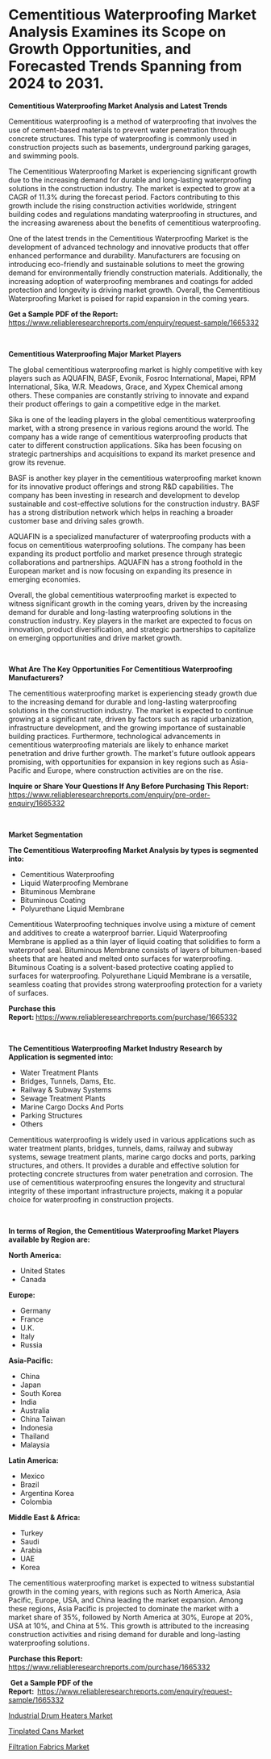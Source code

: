<p><h1>Cementitious Waterproofing Market Analysis Examines its Scope on Growth Opportunities, and Forecasted Trends Spanning from 2024 to 2031.</h1></p><p><strong>Cementitious Waterproofing Market Analysis and Latest Trends</strong></p>
<p><p>Cementitious waterproofing is a method of waterproofing that involves the use of cement-based materials to prevent water penetration through concrete structures. This type of waterproofing is commonly used in construction projects such as basements, underground parking garages, and swimming pools.</p><p>The Cementitious Waterproofing Market is experiencing significant growth due to the increasing demand for durable and long-lasting waterproofing solutions in the construction industry. The market is expected to grow at a CAGR of 11.3% during the forecast period. Factors contributing to this growth include the rising construction activities worldwide, stringent building codes and regulations mandating waterproofing in structures, and the increasing awareness about the benefits of cementitious waterproofing.</p><p>One of the latest trends in the Cementitious Waterproofing Market is the development of advanced technology and innovative products that offer enhanced performance and durability. Manufacturers are focusing on introducing eco-friendly and sustainable solutions to meet the growing demand for environmentally friendly construction materials. Additionally, the increasing adoption of waterproofing membranes and coatings for added protection and longevity is driving market growth. Overall, the Cementitious Waterproofing Market is poised for rapid expansion in the coming years.</p></p>
<p><strong>Get a Sample PDF of the Report:&nbsp;</strong> <a href="https://www.reliableresearchreports.com/enquiry/request-sample/1665332">https://www.reliableresearchreports.com/enquiry/request-sample/1665332</a></p>
<p>&nbsp;</p>
<p><strong>Cementitious Waterproofing Major Market Players</strong></p>
<p><p>The global cementitious waterproofing market is highly competitive with key players such as AQUAFIN, BASF, Evonik, Fosroc International, Mapei, RPM International, Sika, W.R. Meadows, Grace, and Xypex Chemical among others. These companies are constantly striving to innovate and expand their product offerings to gain a competitive edge in the market.</p><p>Sika is one of the leading players in the global cementitious waterproofing market, with a strong presence in various regions around the world. The company has a wide range of cementitious waterproofing products that cater to different construction applications. Sika has been focusing on strategic partnerships and acquisitions to expand its market presence and grow its revenue.</p><p>BASF is another key player in the cementitious waterproofing market known for its innovative product offerings and strong R&D capabilities. The company has been investing in research and development to develop sustainable and cost-effective solutions for the construction industry. BASF has a strong distribution network which helps in reaching a broader customer base and driving sales growth.</p><p>AQUAFIN is a specialized manufacturer of waterproofing products with a focus on cementitious waterproofing solutions. The company has been expanding its product portfolio and market presence through strategic collaborations and partnerships. AQUAFIN has a strong foothold in the European market and is now focusing on expanding its presence in emerging economies.</p><p>Overall, the global cementitious waterproofing market is expected to witness significant growth in the coming years, driven by the increasing demand for durable and long-lasting waterproofing solutions in the construction industry. Key players in the market are expected to focus on innovation, product diversification, and strategic partnerships to capitalize on emerging opportunities and drive market growth.</p></p>
<p>&nbsp;</p>
<p><strong>What Are The Key Opportunities For Cementitious Waterproofing Manufacturers?</strong></p>
<p><p>The cementitious waterproofing market is experiencing steady growth due to the increasing demand for durable and long-lasting waterproofing solutions in the construction industry. The market is expected to continue growing at a significant rate, driven by factors such as rapid urbanization, infrastructure development, and the growing importance of sustainable building practices. Furthermore, technological advancements in cementitious waterproofing materials are likely to enhance market penetration and drive further growth. The market's future outlook appears promising, with opportunities for expansion in key regions such as Asia-Pacific and Europe, where construction activities are on the rise.</p></p>
<p><strong>Inquire or Share Your Questions If Any Before Purchasing This Report:</strong> <a href="https://www.reliableresearchreports.com/enquiry/pre-order-enquiry/1665332">https://www.reliableresearchreports.com/enquiry/pre-order-enquiry/1665332</a></p>
<p>&nbsp;</p>
<p><strong>Market Segmentation</strong></p>
<p><strong>The Cementitious Waterproofing Market Analysis by types is segmented into:</strong></p>
<p><ul><li>Cementitious Waterproofing</li><li>Liquid Waterproofing Membrane</li><li>Bituminous Membrane</li><li>Bituminous Coating</li><li>Polyurethane Liquid Membrane</li></ul></p>
<p><p>Cementitious Waterproofing techniques involve using a mixture of cement and additives to create a waterproof barrier. Liquid Waterproofing Membrane is applied as a thin layer of liquid coating that solidifies to form a waterproof seal. Bituminous Membrane consists of layers of bitumen-based sheets that are heated and melted onto surfaces for waterproofing. Bituminous Coating is a solvent-based protective coating applied to surfaces for waterproofing. Polyurethane Liquid Membrane is a versatile, seamless coating that provides strong waterproofing protection for a variety of surfaces.</p></p>
<p><strong>Purchase this Report:&nbsp;</strong><a href="https://www.reliableresearchreports.com/purchase/1665332">https://www.reliableresearchreports.com/purchase/1665332</a></p>
<p>&nbsp;</p>
<p><strong>The Cementitious Waterproofing Market Industry Research by Application is segmented into:</strong></p>
<p><ul><li>Water Treatment Plants</li><li>Bridges, Tunnels, Dams, Etc.</li><li>Railway & Subway Systems</li><li>Sewage Treatment Plants</li><li>Marine Cargo Docks And Ports</li><li>Parking Structures</li><li>Others</li></ul></p>
<p><p>Cementitious waterproofing is widely used in various applications such as water treatment plants, bridges, tunnels, dams, railway and subway systems, sewage treatment plants, marine cargo docks and ports, parking structures, and others. It provides a durable and effective solution for protecting concrete structures from water penetration and corrosion. The use of cementitious waterproofing ensures the longevity and structural integrity of these important infrastructure projects, making it a popular choice for waterproofing in construction projects.</p></p>
<p>&nbsp;</p>
<p><strong>In terms of Region, the Cementitious Waterproofing Market Players available by Region are:</strong></p>
<p>
    <p> <strong> North America: </strong>
        <ul>
            <li>United States</li>
            <li>Canada</li>
        </ul>
        </p> 
    <p> <strong> Europe: </strong>
        <ul>
            <li>Germany</li>
            <li>France</li>
            <li>U.K.</li>
            <li>Italy</li>
            <li>Russia</li>
        </ul>
        </p> 
    <p> <strong> Asia-Pacific: </strong>
        <ul>
            <li>China</li>
            <li>Japan</li>
            <li>South Korea</li>
            <li>India</li>
            <li>Australia</li>
            <li>China Taiwan</li>
            <li>Indonesia</li>
            <li>Thailand</li>
            <li>Malaysia</li>
        </ul>
        </p> 
    <p> <strong> Latin America: </strong>
        <ul>
            <li>Mexico</li>
            <li>Brazil</li>
            <li>Argentina Korea</li>
            <li>Colombia</li>
        </ul>
        </p> 
    <p> <strong> Middle East & Africa: </strong>
        <ul>
            <li>Turkey</li>
            <li>Saudi</li>
            <li>Arabia</li>
            <li>UAE</li>
            <li>Korea</li>
        </ul>
    </p>
    </p>
<p><p>The cementitious waterproofing market is expected to witness substantial growth in the coming years, with regions such as North America, Asia Pacific, Europe, USA, and China leading the market expansion. Among these regions, Asia Pacific is projected to dominate the market with a market share of 35%, followed by North America at 30%, Europe at 20%, USA at 10%, and China at 5%. This growth is attributed to the increasing construction activities and rising demand for durable and long-lasting waterproofing solutions.</p></p>
<p><strong>Purchase this Report: </strong><a href="https://www.reliableresearchreports.com/purchase/1665332">https://www.reliableresearchreports.com/purchase/1665332</a></p>
<p>&nbsp;<strong>Get a Sample PDF of the Report:&nbsp;&nbsp;</strong><a href="https://www.reliableresearchreports.com/enquiry/request-sample/1665332">https://www.reliableresearchreports.com/enquiry/request-sample/1665332</a></p>
<p><strong></strong></p>
<p><p><a href="https://view.publitas.com/reportprime-1/industrial-drum-heaters-market-size-share-trends-analysis-report-by-material-by-type-by-end-user-by-region-and-segment-forecasts-2023-2030/">Industrial Drum Heaters Market</a></p><p><a href="https://view.publitas.com/reportprime-1/tinplated-cans-market-size-share-trends-analysis-report-by-application-regional-outlook-competitive-strategies-and-segment-forecasts-2023-2030/">Tinplated Cans Market</a></p><p><a href="https://view.publitas.com/reportprime-1/filtration-fabrics-market-analysis-and-market-size-global-industry-overview-market-segmentation-and-forecast-2023-to-2030/">Filtration Fabrics Market</a></p></p>